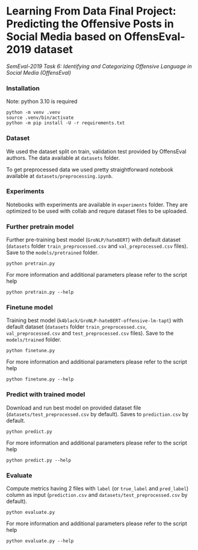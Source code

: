 # Learning From Data Final Project: Predicting the Offensive Posts in Social Media based on OffensEval-2019 dataset



_SemEval-2019 Task 6: Identifying and Categorizing Offensive Language in Social Media (OffensEval)_


### Installation 

Note: python 3.10 is required

```shell
python -m venv .venv
source .venv/bin/activate
python -m pip install -U -r requirements.txt 
```


### Dataset

We used the dataset split on train, validation test provided by OffensEval authors. The data available at `datasets` folder. 

To get preprocessed data we used pretty straightforward notebook available at `datasets/preprocessing.ipynb`.


### Experiments

Notebooks with experiments are available in `experiments` folder. 
They are optimized to be used with collab and requre dataset files to be uploaded. 

### Further pretrain model

Further pre-training best model (`GroNLP/hateBERT`) with default dataset (`datasets` folder `train_preprocessed.csv` and `val_preprocessed.csv` files). Save to the `models/pretrained` folder.
```shell
python pretrain.py
```

For more information and additional parameters please refer to the script help
```shell
python pretrain.py --help
```

### Finetune model

Training best model (`k4black/GroNLP-hateBERT-offensive-lm-tapt`) with default dataset (`datasets` folder `train_preprocessed.csv`, `val_preprocessed.csv` and `test_preprocessed.csv` files). Save to the `models/trained` folder.
```shell
python finetune.py
```

For more information and additional parameters please refer to the script help
```shell
python finetune.py --help
```


### Predict with trained model 

Download and run best model on provided dataset file (`datasets/test_preprocessed.csv` by default). Saves to `prediction.csv` by default.
```shell
python predict.py
```

For more information and additional parameters please refer to the script help
```shell
python predict.py --help
```


### Evaluate

Compute metrics having 2 files with `label` (or `true_label` and `pred_label`) column as input (`prediction.csv` and `datasets/test_preprocessed.csv` by default).
```shell
python evaluate.py
```

For more information and additional parameters please refer to the script help
```shell
python evaluate.py --help
```

